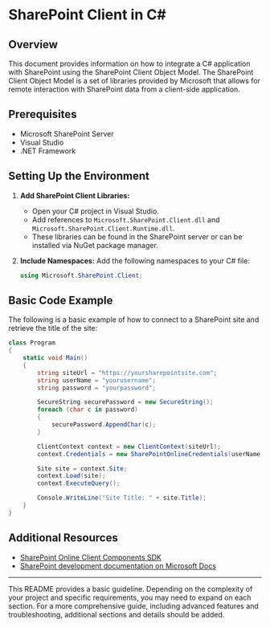 # SharePoint Client in C#

## Overview

This document provides information on how to integrate a C# application with SharePoint using the SharePoint Client Object Model. The SharePoint Client Object Model is a set of libraries provided by Microsoft that allows for remote interaction with SharePoint data from a client-side application.

## Prerequisites

- Microsoft SharePoint Server
- Visual Studio
- .NET Framework

## Setting Up the Environment

1. **Add SharePoint Client Libraries:**
   - Open your C# project in Visual Studio.
   - Add references to `Microsoft.SharePoint.Client.dll` and `Microsoft.SharePoint.Client.Runtime.dll`.
   - These libraries can be found in the SharePoint server or can be installed via NuGet package manager.

2. **Include Namespaces:**
   Add the following namespaces to your C# file:
   ```csharp
   using Microsoft.SharePoint.Client;
   ```

## Basic Code Example

The following is a basic example of how to connect to a SharePoint site and retrieve the title of the site:

```csharp
class Program
{
    static void Main()
    {
        string siteUrl = "https://yoursharepointsite.com";
        string userName = "yourusername";
        string password = "yourpassword";

        SecureString securePassword = new SecureString();
        foreach (char c in password)
        {
            securePassword.AppendChar(c);
        }

        ClientContext context = new ClientContext(siteUrl);
        context.Credentials = new SharePointOnlineCredentials(userName, securePassword);

        Site site = context.Site;
        context.Load(site);
        context.ExecuteQuery();

        Console.WriteLine("Site Title: " + site.Title);
    }
}
```

## Additional Resources

- [SharePoint Online Client Components SDK](https://www.microsoft.com/download/details.aspx?id=42038)
- [SharePoint development documentation on Microsoft Docs](https://docs.microsoft.com/en-us/sharepoint/dev/)

---

This README provides a basic guideline. Depending on the complexity of your project and specific requirements, you may need to expand on each section. For a more comprehensive guide, including advanced features and troubleshooting, additional sections and details should be added.

